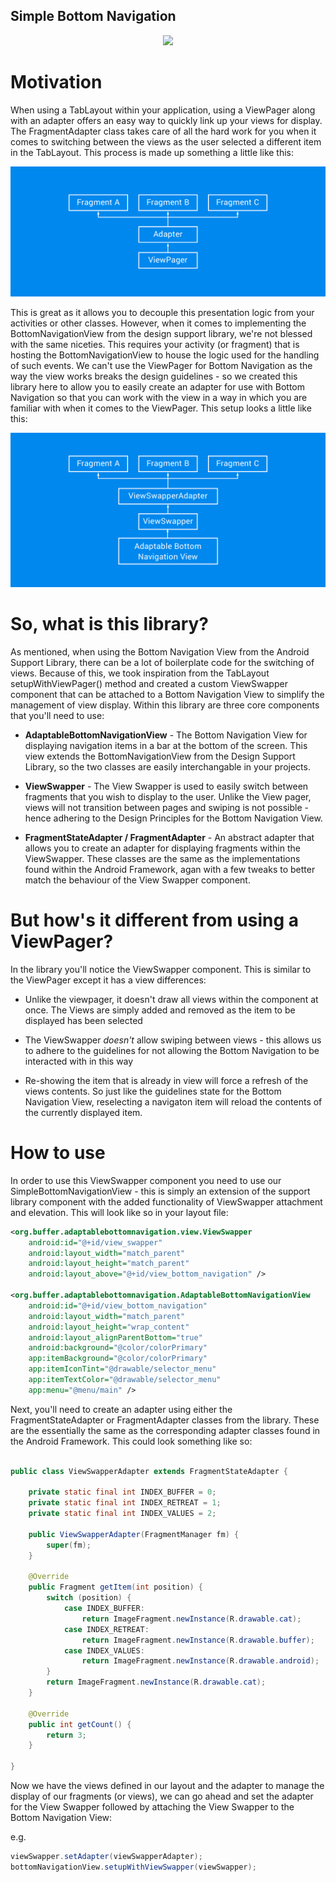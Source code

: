 Simple Bottom Navigation
-------------------------

<p align="center">
<img src="/art/demo.gif">
</p>


# Motivation

When using a TabLayout within your application, using a ViewPager along with an adapter offers an easy way to quickly link up your views for display. The FragmentAdapter class takes care of all the hard work for you when it comes to switching between the views as the user selected a different item in the TabLayout. This process is made up something a little like this:

<p align="center">
<img src="/art/view_pager.png">
</p>

This is great as it allows you to decouple this presentation logic from your activities or other classes. However, when it comes to implementing the BottomNavigationView from the design support library, we're not blessed with the same niceties. This requires your activity (or fragment) that is hosting the BottomNavigationView to house the logic used for the handling of such events. We can't use the ViewPager for Bottom Navigation as the way the view works breaks the design guidelines - so we created this library here to allow you to easily create an adapter for use with Bottom Navigation so that you can work with the view in a way in which you are familiar with when it comes to the ViewPager. This setup looks a little like this:

<p align="center">
<img src="/art/view_swapper.png">
</p>

# So, what is this library?

As mentioned, when using the Bottom Navigation View from the Android Support Library, there can be a lot of boilerplate code for the switching of views. Because of this, we took inspiration from the TabLayout setupWithViewPager() method and created a custom ViewSwapper component that can be attached to a Bottom Navigation View to simplify the management of view display. Within this library are three core components that you'll need to use:

- **AdaptableBottomNavigationView** - The Bottom Navigation View for displaying navigation items in a bar at the bottom of the screen.  This view extends the BottomNavigationView from the Design Support Library, so the two classes are easily interchangable in your projects.

- **ViewSwapper** - The View Swapper is used to easily switch between fragments that you wish to display to the user. Unlike the View pager, views will not transition between pages and swiping is not possible - hence adhering to the Design Principles for the Bottom Navigation View.

- **FragmentStateAdapter / FragmentAdapter** - An abstract adapter that allows you to create an adapter for displaying fragments within the ViewSwapper. These classes are the same as the implementations found within the Android Framework, agan with a few tweaks to better match the behaviour of the View Swapper component.

# But how's it different from using a ViewPager?

In the library you'll notice the ViewSwapper component. This is similar to the ViewPager except it has a view differences:

- Unlike the viewpager, it doesn't draw all views within the component at once. The Views are simply added and removed as the item to be displayed has been selected

- The ViewSwapper *doesn't* allow swiping between views - this allows us to adhere to the guidelines for not allowing the Bottom Navigation to be interacted with in this way

- Re-showing the item that is already in view will force a refresh of the views contents. So just like the guidelines state for the Bottom Navigation View, reselecting a navigaton item will reload the contents of the currently displayed item.

# How to use

In order to use this ViewSwapper component you need to use our SimpleBottomNavigationView - this is simply an extension of the support library component with the added functionality of ViewSwapper attachment and elevation. This will look like so in your layout file:

```xml
<org.buffer.adaptablebottomnavigation.view.ViewSwapper
    android:id="@+id/view_swapper"
    android:layout_width="match_parent"
    android:layout_height="match_parent"
    android:layout_above="@+id/view_bottom_navigation" />

<org.buffer.adaptablebottomnavigation.AdaptableBottomNavigationView
    android:id="@+id/view_bottom_navigation"
    android:layout_width="match_parent"
    android:layout_height="wrap_content"
    android:layout_alignParentBottom="true"
    android:background="@color/colorPrimary"
    app:itemBackground="@color/colorPrimary"
    app:itemIconTint="@drawable/selector_menu"
    app:itemTextColor="@drawable/selector_menu"
    app:menu="@menu/main" />
```

Next, you'll need to create an adapter using either the FragmentStateAdapter or FragmentAdapter classes from the library. These are the essentially the same as the corresponding adapter classes found in the Android Framework. This could look something like so:

```java

public class ViewSwapperAdapter extends FragmentStateAdapter {

    private static final int INDEX_BUFFER = 0;
    private static final int INDEX_RETREAT = 1;
    private static final int INDEX_VALUES = 2;

    public ViewSwapperAdapter(FragmentManager fm) {
        super(fm);
    }

    @Override
    public Fragment getItem(int position) {
        switch (position) {
            case INDEX_BUFFER:
                return ImageFragment.newInstance(R.drawable.cat);
            case INDEX_RETREAT:
                return ImageFragment.newInstance(R.drawable.buffer);
            case INDEX_VALUES:
                return ImageFragment.newInstance(R.drawable.android);
        }
        return ImageFragment.newInstance(R.drawable.cat);
    }

    @Override
    public int getCount() {
        return 3;
    }

}
```

Now we have the views defined in our layout and the adapter to manage the display of our fragments (or views), we can go ahead and set the adapter for the View Swapper followed by attaching the View Swapper to the Bottom Navigation View:

e.g.
```java
viewSwapper.setAdapter(viewSwapperAdapter);
bottomNavigationView.setupWithViewSwapper(viewSwapper);
```
